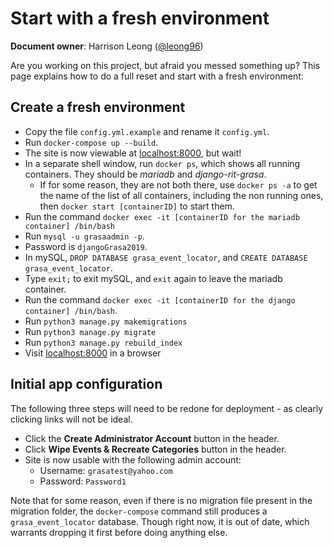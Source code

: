 Start with a fresh environment
==============================

**Document owner**: Harrison Leong ([@leong96](https://github.com/leong96))

Are you working on this project, but afraid you messed something up?
This page explains how to do a full reset and start with a fresh environment:


## Create a fresh environment

- Copy the file `config.yml.example` and rename it `config.yml`.
- Run `docker-compose up --build`.
- The site is now viewable at [localhost:8000](http://localhost:8000), but wait!
- In a separate shell window, run `docker ps`, which shows all running containers. They should be _mariadb_ and _django-rit-grasa_.
    - If for some reason, they are not both there, use `docker ps -a` to get the name of the list of all containers, including the non running ones, then `docker start [containerID]` to start them.
- Run the command `docker exec -it [containerID for the mariadb container] /bin/bash`
- Run `mysql -u grasaadmin -p`.
- Password is `djangoGrasa2019`.
- In mySQL, `DROP DATABASE grasa_event_locator`, and `CREATE DATABASE grasa_event_locator`.
- Type `exit;` to exit mySQL, and `exit` again to leave the mariadb container.
- Run the command `docker exec -it [containerID for the django container] /bin/bash`.
- Run `python3 manage.py makemigrations`
- Run `python3 manage.py migrate`
- Run `python3 manage.py rebuild_index`
- Visit [localhost:8000](http://localhost:8000) in a browser

## Initial app configuration

The following three steps will need to be redone for deployment - as clearly clicking links will not be ideal.

- Click the **Create Administrator Account** button in the header.
- Click **Wipe Events & Recreate Categories** button in the header.
- Site is now usable with the following admin account:
    - Username: `grasatest@yahoo.com`
    - Password: `Password1`

Note that for some reason, even if there is no migration file present in the migration folder, the `docker-compose` command still produces a `grasa_event_locator` database.
Though right now, it is out of date, which warrants dropping it first before doing anything else.
